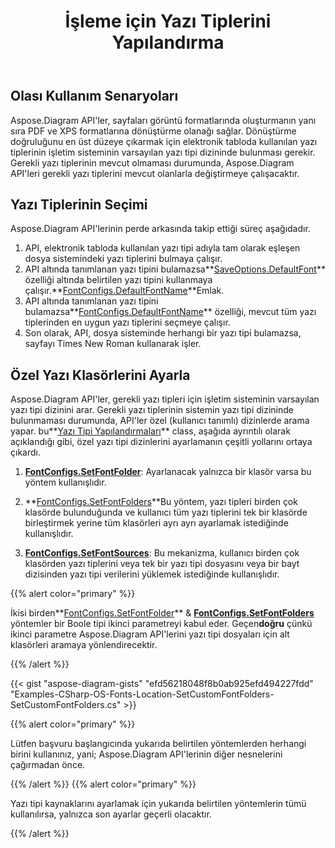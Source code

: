 ﻿---
title: İşleme için Yazı Tiplerini Yapılandırma
type: docs
weight: 10
url: /tr/net/configuring-fonts-for-rendering/
---
## **Olası Kullanım Senaryoları**

Aspose.Diagram API'ler, sayfaları görüntü formatlarında oluşturmanın yanı sıra PDF ve XPS formatlarına dönüştürme olanağı sağlar. Dönüştürme doğruluğunu en üst düzeye çıkarmak için elektronik tabloda kullanılan yazı tiplerinin işletim sisteminin varsayılan yazı tipi dizininde bulunması gerekir. Gerekli yazı tiplerinin mevcut olmaması durumunda, Aspose.Diagram API'leri gerekli yazı tiplerini mevcut olanlarla değiştirmeye çalışacaktır.

## **Yazı Tiplerinin Seçimi**

Aspose.Diagram API'lerinin perde arkasında takip ettiği süreç aşağıdadır.

1. API, elektronik tabloda kullanılan yazı tipi adıyla tam olarak eşleşen dosya sistemindeki yazı tiplerini bulmaya çalışır.
1.  API altında tanımlanan yazı tipini bulamazsa**[SaveOptions.DefaultFont](https://reference.aspose.com/diagram/net/aspose.diagram.saving/saveoptions/defaultfont/)** özelliği altında belirtilen yazı tipini kullanmaya çalışır.**[FontConfigs.DefaultFontName](https://reference.aspose.com/diagram/net/aspose.diagram/fontconfigs/defaultfontname/)**Emlak.
1.  API altında tanımlanan yazı tipini bulamazsa**[FontConfigs.DefaultFontName](https://reference.aspose.com/diagram/net/aspose.diagram/fontconfigs/defaultfontname/)** özelliği, mevcut tüm yazı tiplerinden en uygun yazı tiplerini seçmeye çalışır.
1. Son olarak, API, dosya sisteminde herhangi bir yazı tipi bulamazsa, sayfayı Times New Roman kullanarak işler.

## **Özel Yazı Klasörlerini Ayarla**

 Aspose.Diagram API'ler, gerekli yazı tipleri için işletim sisteminin varsayılan yazı tipi dizinini arar. Gerekli yazı tiplerinin sistemin yazı tipi dizininde bulunmaması durumunda, API'ler özel (kullanıcı tanımlı) dizinlerde arama yapar. bu**[Yazı Tipi Yapılandırmaları](https://reference.aspose.com/diagram/net/aspose.diagram/fontconfigs/)** class, aşağıda ayrıntılı olarak açıklandığı gibi, özel yazı tipi dizinlerini ayarlamanın çeşitli yollarını ortaya çıkardı.

1. **[FontConfigs.SetFontFolder](https://reference.aspose.com/diagram/net/aspose.diagram/fontconfigs/setfontfolder/)**: Ayarlanacak yalnızca bir klasör varsa bu yöntem kullanışlıdır.

1. **[FontConfigs.SetFontFolders](https://reference.aspose.com/diagram/net/aspose.diagram/fontconfigs/setfontfolders/)**Bu yöntem, yazı tipleri birden çok klasörde bulunduğunda ve kullanıcı tüm yazı tiplerini tek bir klasörde birleştirmek yerine tüm klasörleri ayrı ayrı ayarlamak istediğinde kullanışlıdır.
1. **[FontConfigs.SetFontSources](https://reference.aspose.com/diagram/net/aspose.diagram/fontconfigs/setfontsources/)**: Bu mekanizma, kullanıcı birden çok klasörden yazı tiplerini veya tek bir yazı tipi dosyasını veya bir bayt dizisinden yazı tipi verilerini yüklemek istediğinde kullanışlıdır.

{{% alert color="primary" %}}

 İkisi birden**[FontConfigs.SetFontFolder](https://reference.aspose.com/diagram/net/aspose.diagram/fontconfigs/setfontfolder/)** & **[FontConfigs.SetFontFolders](https://reference.aspose.com/diagram/net/aspose.diagram/fontconfigs/setfontfolders/)** yöntemler bir Boole tipi ikinci parametreyi kabul eder. Geçen**doğru** çünkü ikinci parametre Aspose.Diagram API'lerini yazı tipi dosyaları için alt klasörleri aramaya yönlendirecektir.

{{% /alert %}}

{{< gist "aspose-diagram-gists" "efd56218048f8b0ab925efd494227fdd" "Examples-CSharp-OS-Fonts-Location-SetCustomFontFolders-SetCustomFontFolders.cs" >}}

{{% alert color="primary" %}}

Lütfen başvuru başlangıcında yukarıda belirtilen yöntemlerden herhangi birini kullanınız, yani; Aspose.Diagram API'lerinin diğer nesnelerini çağırmadan önce.

{{% /alert %}} {{% alert color="primary" %}}

Yazı tipi kaynaklarını ayarlamak için yukarıda belirtilen yöntemlerin tümü kullanılırsa, yalnızca son ayarlar geçerli olacaktır.

{{% /alert %}}

